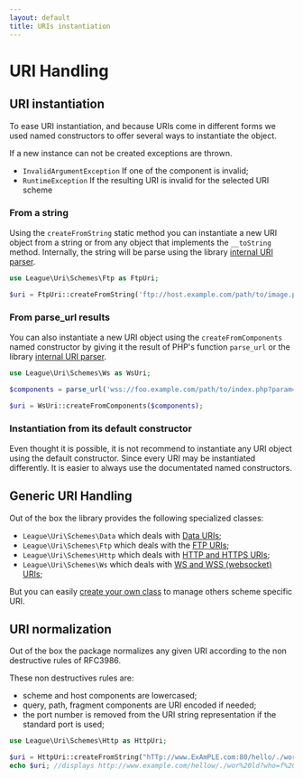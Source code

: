 ```yaml
---
layout: default
title: URIs instantiation
---
```


# URI Handling

## URI instantiation

To ease URI instantiation, and because URIs come in different forms we used named constructors to offer several ways to instantiate the object.

<div class="message-warning">

If a new instance can not be created exceptions are thrown.

<ul>
	<li><code>InvalidArgumentException</code> If one of the component is invalid;</li>
	<li><code>RuntimeException</code> If the resulting URI is invalid for the selected URI scheme</li>
</ul>

</div>

### From a string

Using the `createFromString` static method you can instantiate a new URI object from a string or from any object that implements the `__toString` method. Internally, the string will be parse using the library [internal URI parser](/4.0/services/parser-uri/).

~~~php
use League\Uri\Schemes\Ftp as FtpUri;

$uri = FtpUri::createFromString('ftp://host.example.com/path/to/image.png;type=i');
~~~

### From parse_url results

You can also instantiate a new URI object using the `createFromComponents` named constructor by giving it the result of PHP's function `parse_url` or the library [internal URI parser](/4.0/services/parser-uri/).

~~~php
use League\Uri\Schemes\Ws as WsUri;

$components = parse_url('wss://foo.example.com/path/to/index.php?param=value');

$uri = WsUri::createFromComponents($components);
~~~

### Instantiation from its default constructor

Even thought it is possible, it is not recommend to instantiate any URI object using the default constructor. Since every URI may be instantiated differently. It is easier to always use the documentated named constructors.

## Generic URI Handling

Out of the box the library provides the following specialized classes:

- `League\Uri\Schemes\Data` which deals with [Data URIs](/4.0/uri/datauri/);
- `League\Uri\Schemes\Ftp` which deals with the [FTP URIs](/4.0/uri/ftp/);
- `League\Uri\Schemes\Http` which deals with [HTTP and HTTPS URIs](/4.0/uri/http/);
- `League\Uri\Schemes\Ws` which deals with [WS and WSS (websocket) URIs](/4.0/uri/ws/);

<p class="message-info">But you can easily <a href="/4.0/uri/extension/">create your own class</a> to manage others scheme specific URI.</p>

## URI normalization

Out of the box the package normalizes any given URI according to the non destructive rules of RFC3986.

These non destructives rules are:

- scheme and host components are lowercased;
- query, path, fragment components are URI encoded if needed;
- the port number is removed from the URI string representation if the standard port is used;

~~~php
use League\Uri\Schemes\Http as HttpUri;

$uri = HttpUri::createFromString("hTTp://www.ExAmPLE.com:80/hello/./wor ld?who=f+3#title");
echo $uri; //displays http://www.example.com/hellow/./wor%20ld?who=f%203#title
~~~
